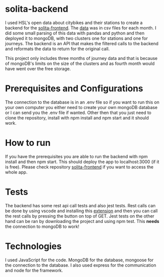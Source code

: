 # solita-backend
I used HSL's open data about citybikes and their stations to create a backend for the [solita-frontend](https://github.com/Iispar/solita-frontend).
The [data](https://www.hsl.fi/en/hsl/open-data) was in csv files for each month. I did some small parsing of this data with pandas and python and then deployed it to mongoDB, with two clusters one for stations and one for journeys. The backend is an API that makes the filtered calls to the backend and reformats the data to return for the original call.

This project only includes three months of journey data and that is because of mongoDB's limits on the size of the clusters and as fourth month would have went over the free storage.

# Prerequisites and Configurations
The connection to the database is in an .env file so if you want to run this on your own computer you either need to 
create your own mongoDB database or I can send you the .env file if wanted. Other then that you just need to clone
the repository, install with npm install and npm start and it should work.
# How to run
If you have the prerequisites you are able to run the backend with npm install and then npm start. This should deploy the app to localhost:3000 (if it is free).
Please check repository [solita-frontend](https://github.com/Iispar/solita-frontend) 
if you want to access the whole app.
# Tests
The backend has some rest api call tests and also jest tests. Rest calls can be done by using vscode and installing this 
[extension](https://marketplace.visualstudio.com/items?itemName=humao.rest-client) and then you can call the rest calls
by pressing the button on top of GET. 
Jest tests on the other hand can be ran by downloading the project and using npm test. This **needs** the connection to mongoDB to work!
# Technologies
I used JavaScript for the code. MongoDB for the database, mongoose for the connection to the database. I also used express for the communication and node for the framework.
